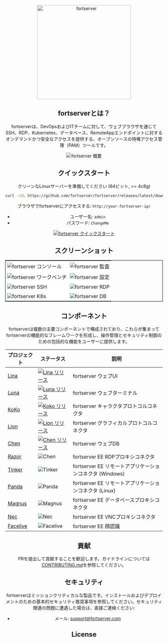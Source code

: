 <div align="center">
  <a name="readme-top"></a>
  <a href="https://fortserver.org/index-en.html"><img src="https://download.fortserver.org/images/fortserver-logo.svg" alt="fortserver" width="300" /></a>
  
## fortserverとは？

fortserverは、DevOpsおよびITチームに対して、ウェブブラウザを通じてSSH、RDP、Kubernetes、データベース、RemoteAppエンドポイントに対するオンデマンドかつ安全なアクセスを提供する、オープンソースの特権アクセス管理（PAM）ツールです。

![fortserver 概要](https://github.com/fortserver/fortserver/assets/32935519/35a371cb-8590-40ed-88ec-f351f8cf9045)

## クイックスタート

クリーンなLinuxサーバーを準備してください (64ビット, >= 4c8g)

```sh
curl -sSL https://github.com/fortserver/fortserver/releases/latest/download/quick_start.sh | bash
```

ブラウザでfortserverにアクセスする: `http://your-fortserver-ip/`
- ユーザー名: `admin`
- パスワード: `ChangeMe`

[![fortserver クイックスタート](https://github.com/user-attachments/assets/0f32f52b-9935-485e-8534-336c63389612)](https://www.youtube.com/watch?v=UlGYRbKrpgY "fortserver クイックスタート")

## スクリーンショット

<table style="border-collapse: collapse; border: 1px solid black;">
  <tr>
    <td style="padding: 5px;background-color:#fff;"><img src= "https://github.com/fortserver/fortserver/assets/32935519/99fabe5b-0475-4a53-9116-4c370a1426c4" alt="fortserver コンソール"   /></td>
    <td style="padding: 5px;background-color:#fff;"><img src= "https://github.com/fortserver/fortserver/assets/32935519/a424d731-1c70-4108-a7d8-5bbf387dda9a" alt="fortserver 監査"   /></td>
  </tr>

  <tr>
    <td style="padding: 5px;background-color:#fff;"><img src= "https://github.com/fortserver/fortserver/assets/32935519/393d2c27-a2d0-4dea-882d-00ed509e00c9" alt="fortserver ワークベンチ"   /></td>
    <td style="padding: 5px;background-color:#fff;"><img src= "https://github.com/fortserver/fortserver/assets/32935519/3a2611cd-8902-49b8-b82b-2a6dac851f3e" alt="fortserver 設定"   /></td>
  </tr>

  <tr>
    <td style="padding: 5px;background-color:#fff;"><img src= "https://github.com/fortserver/fortserver/assets/32935519/1e236093-31f7-4563-8eb1-e36d865f1568" alt="fortserver SSH"   /></td>
    <td style="padding: 5px;background-color:#fff;"><img src= "https://github.com/fortserver/fortserver/assets/32935519/69373a82-f7ab-41e8-b763-bbad2ba52167" alt="fortserver RDP"   /></td>
  </tr>
  <tr>
    <td style="padding: 5px;background-color:#fff;"><img src= "https://github.com/fortserver/fortserver/assets/32935519/5bed98c6-cbe8-4073-9597-d53c69dc3957" alt="fortserver K8s"   /></td>
    <td style="padding: 5px;background-color:#fff;"><img src= "https://github.com/fortserver/fortserver/assets/32935519/b80ad654-548f-42bc-ba3d-c1cfdf1b46d6" alt="fortserver DB"   /></td>
  </tr>
</table>

## コンポーネント

fortserverは複数の主要コンポーネントで構成されており、これらが集まってfortserverの機能的なフレームワークを形成し、操作管理とセキュリティ制御のための包括的な機能をユーザーに提供します。

| プロジェクト                                               | ステータス                                                                                                                                                                  | 説明                                                                                                 |
|--------------------------------------------------------|------------------------------------------------------------------------------------------------------------------------------------------------------------------------|------------------------------------------------------------------------------------------------------|
| [Lina](https://github.com/fortserver/lina)             | <a href="https://github.com/fortserver/lina/releases"><img alt="Lina リリース" src="https://img.shields.io/github/release/fortserver/lina.svg" /></a>                   | fortserver ウェブUI                                                                                   |
| [Luna](https://github.com/fortserver/luna)             | <a href="https://github.com/fortserver/luna/releases"><img alt="Luna リリース" src="https://img.shields.io/github/release/fortserver/luna.svg" /></a>                   | fortserver ウェブターミナル                                                                             |
| [KoKo](https://github.com/fortserver/koko)             | <a href="https://github.com/fortserver/koko/releases"><img alt="Koko リリース" src="https://img.shields.io/github/release/fortserver/koko.svg" /></a>                   | fortserver キャラクタプロトコルコネクタ                                                                  |
| [Lion](https://github.com/fortserver/lion)             | <a href="https://github.com/fortserver/lion/releases"><img alt="Lion リリース" src="https://img.shields.io/github/release/fortserver/lion.svg" /></a>                   | fortserver グラフィカルプロトコルコネクタ                                                            |
| [Chen](https://github.com/fortserver/chen)             | <a href="https://github.com/fortserver/chen/releases"><img alt="Chen リリース" src="https://img.shields.io/github/release/fortserver/chen.svg" />                       | fortserver ウェブDB                                                                                   |  
| [Razor](https://github.com/fortserver/razor)           | <img alt="Chen" src="https://img.shields.io/badge/release-private-red" />                                                                                              | fortserver EE RDPプロキシコネクタ                                                                       |
| [Tinker](https://github.com/fortserver/tinker)         | <img alt="Tinker" src="https://img.shields.io/badge/release-private-red" />                                                                                            | fortserver EE リモートアプリケーションコネクタ (Windows)                                              |
| [Panda](https://github.com/fortserver/Panda)           | <img alt="Panda" src="https://img.shields.io/badge/release-private-red" />                                                                                             | fortserver EE リモートアプリケーションコネクタ (Linux)                                               |
| [Magnus](https://github.com/fortserver/magnus)         | <img alt="Magnus" src="https://img.shields.io/badge/release-private-red" />                                                                                            | fortserver EE データベースプロキシコネクタ                                                             |
| [Nec](https://github.com/fortserver/nec)               | <img alt="Nec" src="https://img.shields.io/badge/release-private-red" />                                                                                               | fortserver EE VNCプロキシコネクタ                                                                       |
| [Facelive](https://github.com/fortserver/facelive)     | <img alt="Facelive" src="https://img.shields.io/badge/release-private-red" />                                                                                          | fortserver EE 顔認識                                                                                  |


## 貢献

PRを提出して貢献することを歓迎します。ガイドラインについては[CONTRIBUTING.md][contributing-link]を参照してください。

## セキュリティ

fortserverはミッションクリティカルな製品です。インストールおよびデプロイメントのための基本的セキュリティ推奨事項を参照してください。セキュリティ関連の問題に遭遇した場合は、直接ご連絡ください:

- メール: support@fortserver.com

## License


<!-- fortserver official link -->
[docs-link]: https://fortserver.com/docs
[discord-link]: https://discord.com/invite/W6vYXmAQG2
[contributing-link]: https://github.com/fortserver/fortserver/blob/dev/CONTRIBUTING.md

<!-- fortserver Other link-->
[license-link]: https://www.gnu.org/licenses/gpl-3.0.html
[docker-link]: https://hub.docker.com/u/fortserver
[github-release-link]: https://github.com/fortserver/fortserver/releases/latest
[github-stars-link]: https://github.com/fortserver/fortserver
[github-issues-link]: https://github.com/fortserver/fortserver/issues

<!-- Shield link-->
[github-release-shield]: https://img.shields.io/github/v/release/fortserver/fortserver
[github-stars-shield]: https://img.shields.io/github/stars/fortserver/fortserver?color=%231890FF&style=flat-square
[docker-shield]: https://img.shields.io/docker/pulls/fortserver/jms_all.svg
[license-shield]: https://img.shields.io/github/license/fortserver/fortserver
[discord-shield]: https://img.shields.io/discord/1194233267294052363?style=flat&logo=discord&logoColor=%23f5f5f5&labelColor=%235462eb&color=%235462eb

<!-- Image link -->